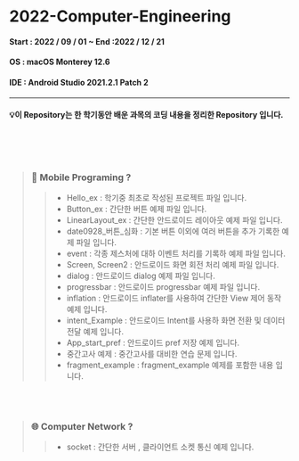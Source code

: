 # 2022-Computer-Engineering

#### Start : 2022 / 09 / 01 ~ End :2022 / 12 / 21
#### OS : macOS Monterey 12.6
#### IDE : Android Studio 2021.2.1 Patch 2

---


#### 💡이 Repository는 한 학기동안 배운 과목의 코딩 내용을 정리한 Repository 입니다.
</br>
</br>
</br>


> ### 📱 Mobile Programing ?
>> * Hello_ex : 학기중 최초로 작성된 프로젝트 파일 입니다.
>> * Button_ex : 간단한 버튼 예제 파일 입니다.
>> * LinearLayout_ex : 간단한 안드로이드 레이아웃 예제 파일 입니다.
>> * date0928_버튼_심화 : 기본 버튼 이외에 여러 버튼을 추가 기록한 예제 파일 입니다.
>> * event : 각종 제스처에 대하 이벤트 처리를 기록하 예제 파일 입니다.
>> * Screen, Screen2 : 안드로이드 화면 회전 처리 예제 파일 입니다.
>> * dialog : 안드로이드 dialog 예제 파일 입니다.
>> * progressbar : 안드로이드 progressbar 예제 파일 입니다.
>> * inflation : 안드로이드 inflater를 사용하여 간단한 View 제어 동작 예제 입니다.
>> * intent_Example : 안드로이드 Intent를 사용하 화면 전환 및 데이터 전달 예제 입니다.
>> * App_start_pref : 안드로이드 pref 저장 예제 입니다.
>> * 중간고사 예제 : 중간고사를 대비한 연습 문제 입니다.
>> * fragment_example : fragment_example 예제를 포함한 내용 입니다.

</br>
</br>

> ### 🌐 Computer Network ?
>> * socket : 간단한 서버 , 클라이언트 소켓 통신 예제 입니다.

